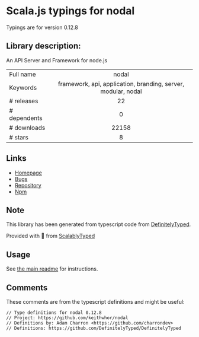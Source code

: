 
# Scala.js typings for nodal

Typings are for version 0.12.8

## Library description:
An API Server and Framework for node.js

|                    |                 |
| ------------------ | :-------------: |
| Full name          | nodal |
| Keywords           | framework, api, application, branding, server, modular, nodal |
| # releases         | 22 |
| # dependents       | 0 |
| # downloads        | 22158 |
| # stars            | 8 |

## Links
- [Homepage](https://github.com/keithwhor/nodal)
- [Bugs](https://github.com/keithwhor/nodal/issues)
- [Repository](https://github.com/keithwhor/nodal)
- [Npm](https://www.npmjs.com/package/nodal)
    


## Note
This library has been generated from typescript code from [DefinitelyTyped](https://definitelytyped.org).

Provided with :purple_heart: from [ScalablyTyped](https://github.com/oyvindberg/ScalablyTyped)

## Usage
See [the main readme](../../readme.md) for instructions.

## Comments

These comments are from the typescript definitions and might be useful:
```
// Type definitions for nodal 0.12.8
// Project: https://github.com/keithwhor/nodal
// Definitions by: Adam Charron <https://github.com/charrondev>
// Definitions: https://github.com/DefinitelyTyped/DefinitelyTyped

```

